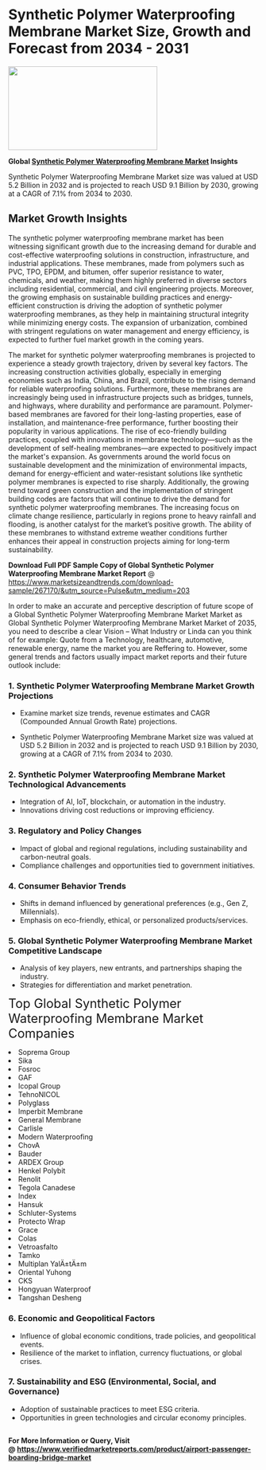 <H1>Synthetic Polymer Waterproofing Membrane Market Size, Growth and Forecast from 2034 - 2031</H1><img class="aligncenter size-medium wp-image-584254" src="https://thirdeyenews.in/wp-content/uploads/2034/09/Global-Market-Research-300x168.jpeg" alt="" width="300" height="168" /><p><strong>Global&nbsp;<a href="https://www.marketsizeandtrends.com/download-sample/267170/&amp;utm_source=Pulse&amp;utm_medium=203">Synthetic Polymer Waterproofing Membrane Market</a> Insights</strong></p><p>Synthetic Polymer Waterproofing Membrane Market size was valued at USD 5.2 Billion in 2032 and is projected to reach USD 9.1 Billion by 2030, growing at a CAGR of 7.1% from 2034 to 2030.</p><p><h2>Market Growth Insights</h2> <p>The synthetic polymer waterproofing membrane market has been witnessing significant growth due to the increasing demand for durable and cost-effective waterproofing solutions in construction, infrastructure, and industrial applications. These membranes, made from polymers such as PVC, TPO, EPDM, and bitumen, offer superior resistance to water, chemicals, and weather, making them highly preferred in diverse sectors including residential, commercial, and civil engineering projects. Moreover, the growing emphasis on sustainable building practices and energy-efficient construction is driving the adoption of synthetic polymer waterproofing membranes, as they help in maintaining structural integrity while minimizing energy costs. The expansion of urbanization, combined with stringent regulations on water management and energy efficiency, is expected to further fuel market growth in the coming years. </p> <p>The market for synthetic polymer waterproofing membranes is projected to experience a steady growth trajectory, driven by several key factors. The increasing construction activities globally, especially in emerging economies such as India, China, and Brazil, contribute to the rising demand for reliable waterproofing solutions. Furthermore, these membranes are increasingly being used in infrastructure projects such as bridges, tunnels, and highways, where durability and performance are paramount. Polymer-based membranes are favored for their long-lasting properties, ease of installation, and maintenance-free performance, further boosting their popularity in various applications. The rise of eco-friendly building practices, coupled with innovations in membrane technology—such as the development of self-healing membranes—are expected to positively impact the market's expansion. As governments around the world focus on sustainable development and the minimization of environmental impacts, demand for energy-efficient and water-resistant solutions like synthetic polymer membranes is expected to rise sharply. Additionally, the growing trend toward green construction and the implementation of stringent building codes are factors that will continue to drive the demand for synthetic polymer waterproofing membranes. The increasing focus on climate change resilience, particularly in regions prone to heavy rainfall and flooding, is another catalyst for the market’s positive growth. The ability of these membranes to withstand extreme weather conditions further enhances their appeal in construction projects aiming for long-term sustainability. </p><p><span class=""><strong>Download Full PDF Sample Copy of Global Synthetic Polymer Waterproofing Membrane Market Report</strong> @ <a href="https://www.marketsizeandtrends.com/download-sample/267170/&amp;utm_source=Pulse&amp;utm_medium=203" target="_blank">https://www.marketsizeandtrends.com/download-sample/267170/&amp;utm_source=Pulse&amp;utm_medium=203</a></span></p><p>In order to make an accurate and perceptive description of future scope of a Global&nbsp;Synthetic Polymer Waterproofing Membrane Market Market as Global&nbsp;Synthetic Polymer Waterproofing Membrane Market Market of 2035, you need to describe a clear Vision &ndash; What Industry or Linda can you think of for example: Quote from a Technology, healthcare, automotive, renewable energy, name the market you are Reffering to. However, some general trends and factors usually impact market reports and their future outlook include:</p><h3>1.&nbsp;<strong>Synthetic Polymer Waterproofing Membrane Market Growth Projections</strong></h3><ul><li>Examine market size trends, revenue estimates and CAGR (Compounded Annual Growth Rate) projections.</li><li><p>Synthetic Polymer Waterproofing Membrane Market size was valued at USD 5.2 Billion in 2032 and is projected to reach USD 9.1 Billion by 2030, growing at a CAGR of 7.1% from 2034 to 2030.</p></li></ul><h3>2.&nbsp;<strong>Synthetic Polymer Waterproofing Membrane Market Technological Advancements</strong></h3><ul><li>Integration of AI, IoT, blockchain, or automation in the industry.</li><li>Innovations driving cost reductions or improving efficiency.</li></ul><h3>3.&nbsp;<strong>Regulatory and Policy Changes</strong></h3><ul><li>Impact of global and regional regulations, including sustainability and carbon-neutral goals.</li><li>Compliance challenges and opportunities tied to government initiatives.</li></ul><h3>4.&nbsp;<strong>Consumer Behavior Trends</strong></h3><ul><li>Shifts in demand influenced by generational preferences (e.g., Gen Z, Millennials).</li><li>Emphasis on eco-friendly, ethical, or personalized products/services.</li></ul><h3>5.&nbsp;<strong>Global Synthetic Polymer Waterproofing Membrane Market Competitive Landscape</strong></h3><ul><li>Analysis of key players, new entrants, and partnerships shaping the industry.</li><li>Strategies for differentiation and market penetration.</li></ul><p data-pm-slice="1 1 []"><span style="color: inherit; font-family: inherit; font-size: 25px;">Top Global Synthetic Polymer Waterproofing Membrane Market Companies</span></p><div class="" data-test-id=""><p><li>Soprema Group</li><li> Sika</li><li> Fosroc</li><li> GAF</li><li> Icopal Group</li><li> TehnoNICOL</li><li> Polyglass</li><li> Imperbit Membrane</li><li> General Membrane</li><li> Carlisle</li><li> Modern Waterproofing</li><li> ChovA</li><li> Bauder</li><li> ARDEX Group</li><li> Henkel Polybit</li><li> Renolit</li><li> Tegola Canadese</li><li> Index</li><li> Hansuk</li><li> Schluter-Systems</li><li> Protecto Wrap</li><li> Grace</li><li> Colas</li><li> Vetroasfalto</li><li> Tamko</li><li> Multiplan YalÄ±tÄ±m</li><li> Oriental Yuhong</li><li> CKS</li><li> Hongyuan Waterproof</li><li> Tangshan Desheng</li></p></div><h3>6.&nbsp;<strong>Economic and Geopolitical Factors</strong></h3><ul><li>Influence of global economic conditions, trade policies, and geopolitical events.</li><li>Resilience of the market to inflation, currency fluctuations, or global crises.</li></ul><h3>7.&nbsp;<strong>Sustainability and ESG (Environmental, Social, and Governance)</strong></h3><ul><li>Adoption of sustainable practices to meet ESG criteria.</li><li>Opportunities in green technologies and circular economy principles.</li></ul><h2><strong style="font-size: 14px;">For More Information or Query, Visit @&nbsp;</strong><a style="background-color: #ffffff; font-size: 14px;" href="https://www.marketsizeandtrends.com/report/synthetic-polymer-waterproofing-membrane-market/" target="_blank">https://www.verifiedmarketreports.com/product/airport-passenger-boarding-bridge-market</a></h2>
